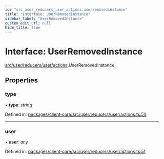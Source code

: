 ```yaml
---
id: "src_user_reducers_user_actions.userremovedinstance"
title: "Interface: UserRemovedInstance"
sidebar_label: "UserRemovedInstance"
custom_edit_url: null
hide_title: true
---
```


# Interface: UserRemovedInstance

[src/user/reducers/user/actions](../modules/src_user_reducers_user_actions.md).UserRemovedInstance

## Properties

### type

• **type**: *string*

Defined in: [packages/client-core/src/user/reducers/user/actions.ts:50](https://github.com/xr3ngine/xr3ngine/blob/7e8e151f1/packages/client-core/src/user/reducers/user/actions.ts#L50)

___

### user

• **user**: *any*

Defined in: [packages/client-core/src/user/reducers/user/actions.ts:51](https://github.com/xr3ngine/xr3ngine/blob/7e8e151f1/packages/client-core/src/user/reducers/user/actions.ts#L51)
